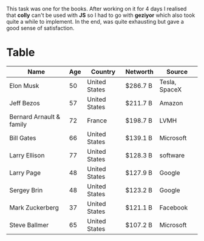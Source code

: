 This task was one for the books. After working on it for 4 days I realised that **colly** can't be used with **JS** so I had to go with **geziyor** which also took 
quite a while to implement. In the end, was quite exhausting but gave a good sense of satisfaction.

<h1>Table</h1>

Name|Age|Country|Networth|Source
---------------|---------------|---------------|---------------|---------------
Elon Musk|50|United States|$286.7 B|Tesla, SpaceX
Jeff Bezos|57|United States|$211.7 B|Amazon
Bernard Arnault & family|72|France|$198.7 B|LVMH
Bill Gates|66|United States|$139.1 B|Microsoft
Larry Ellison|77|United States|$128.3 B|software
Larry Page|48|United States|$127.9 B|Google
Sergey Brin|48|United States|$123.2 B|Google
Mark Zuckerberg|37|United States|$121.1 B|Facebook
Steve Ballmer|65|United States|$107.2 B|Microsoft
